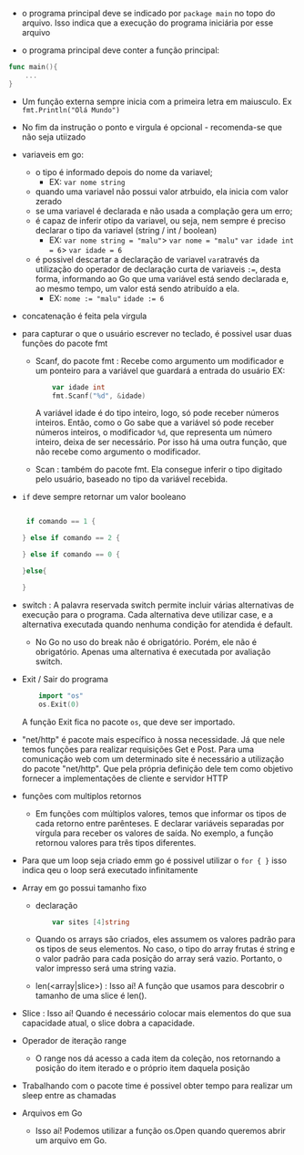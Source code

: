 * o programa principal deve se indicado por `package main` no topo do arquivo. Isso indica que a execução do programa iniciária por esse arquivo

* o programa principal deve conter a função principal: 

~~~go
func main(){
    ...
}
~~~

* Um função externa sempre inicia com a primeira letra em maiusculo. Ex `fmt.Println("Olá Mundo")`

* No fim da instrução o ponto e virgula é opcional - recomenda-se que não seja utiizado

* variaveis em go:
    * o tipo é informado depois do nome  da variavel;
        * EX: `var nome string`
    * quando uma variavel não possui valor atrbuido, ela inicia com valor zerado
    * se uma variavel é declarada e não usada a complação gera um erro;
    * é capaz de inferir otipo da variavel, ou seja, nem sempre é preciso declarar o tipo da variavel (string / int / boolean)
        * EX: `var nome string = "malu"`> `var nome = "malu"`
              `var idade int = 6`> `var idade = 6`
    * é possivel descartar a declaração de variavel `var`através da utilização do operador de declaração curta de variaveis `:=`, desta forma, informando ao Go que uma variável está sendo declarada e, ao mesmo tempo, um valor está sendo atribuído a ela.
        * EX: `nome := "malu"`
              `idade := 6`

* concatenação  é feita pela virgula 

*  para capturar o que o usuário escrever no teclado, é possivel usar duas funções do pacote fmt
    * Scanf, do pacote fmt : Recebe como argumento um modificador e um ponteiro para a variável que guardará a entrada do usuário
        EX:
        ~~~go
            var idade int
            fmt.Scanf("%d", &idade)
        ~~~
        
        A variável idade é do tipo inteiro, logo, só pode receber números inteiros. Então, como o Go sabe que a variável só pode receber números inteiros, o modificador `%d`, que representa um número inteiro, deixa de ser necessário. 
        Por isso há uma outra função, que não recebe como argumento o modificador.
    * Scan :  também do pacote fmt. Ela consegue inferir o tipo digitado pelo usuário, baseado no tipo da variável recebida.


* `if` deve sempre retornar um valor booleano

    ~~~go

     if comando == 1 {

    } else if comando == 2 {

    } else if comando == 0 {

    }else{

    }
    ~~~

* switch : A palavra reservada switch permite incluir várias alternativas de execução para o programa. Cada alternativa deve utilizar case, e a alternativa executada quando nenhuma condição for atendida é default.

    * No Go no uso do break não é obrigatório. Porém, ele não é obrigatório. Apenas uma alternativa é executada por avaliação switch.

* Exit / Sair  do programa
    ~~~go
        import "os"
        os.Exit(0)
    ~~~ 
     A função Exit fica no pacote `os`, que deve ser importado.


* "net/http" é pacote mais específico à nossa necessidade. Já que nele temos funções para realizar requisições Get e Post.
    Para uma comunicação web com um determinado site é necessário a utilização do pacote "net/http". Que pela própria definição dele tem como objetivo fornecer a implementações de cliente e servidor HTTP


* funções com multiplos retornos
    * Em funções com múltiplos valores, temos que informar os tipos de cada retorno entre parênteses. E declarar variáveis separadas por vírgula para receber os valores de saída. No exemplo, a função retornou valores para três tipos diferentes.


* Para que um loop seja criado emm go é possivel utilizar o `for { }` isso indica qeu o loop será executado infinitamente

* Array em go possui tamanho fixo
    * declaração 
        ~~~go
            var sites [4]string
        ~~~
    * Quando os arrays são criados, eles assumem os valores padrão para os tipos de seus elementos. No caso, o tipo do array frutas é string e o valor padrão para cada posição do array será vazio. Portanto, o valor impresso será uma string vazia.

    * len(<array|slice>) : Isso aí! A função que usamos para descobrir o tamanho de uma slice é len().

* Slice : Isso aí! Quando é necessário colocar mais elementos do que sua capacidade atual, o slice dobra a capacidade.

* Operador de iteração range
    * O range nos dá acesso a cada item da coleção, nos retornando a posição do item iterado e o próprio item daquela posição

* Trabalhando com o pacote time é possivel obter tempo para realizar um sleep entre as chamadas

* Arquivos em Go
    * Isso aí! Podemos utilizar a função os.Open quando queremos abrir um arquivo em Go.
    